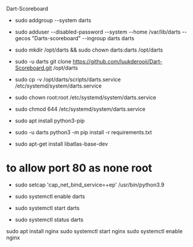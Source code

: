 Dart-Scoreboard

- sudo addgroup --system darts
- sudo adduser --disabled-password --system --home /var/lib/darts --gecos "Darts-scoreboard" --ingroup darts darts

- sudo mkdir /opt/darts && sudo chown darts:darts /opt/darts
- sudo -u darts git clone https://github.com/luukderooij/Dart-Scoreboard.git /opt/darts

- sudo cp -v /opt/darts/scripts/darts.service /etc/systemd/system/darts.service
- sudo chown root:root /etc/systemd/system/darts.service 
- sudo chmod 644 /etc/systemd/system/darts.service

- sudo apt install python3-pip 
- sudo -u darts python3 -m pip install -r requirements.txt

- sudo apt-get install libatlas-base-dev

# to allow port 80 as none root
- sudo setcap 'cap_net_bind_service=+ep' /usr/bin/python3.9

- sudo systemctl enable darts
- sudo systemctl start darts
- sudo systemctl status darts


sudo apt install nginx
sudo systemctl start nginx
sudo systemctl enable nginx

